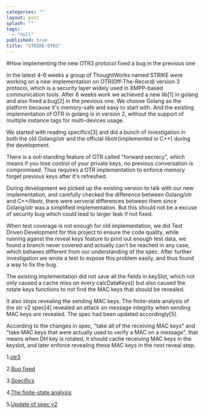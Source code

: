 ```yaml
---
categories: ""
layout: post
splash: ""
tags: 
  - "null"
published: true
title: "STRIKE-OTR3"
---
```



#How implementing the new OTR3 protocol fixed a bug in the previous one

In the latest 4-6 weeks a group of ThoughtWorks named STRIKE were working on a new implementation on OTR(Off-The-Record) version 3 protocol, which is a security layer widely used in XMPP-based communication tools. After 6 weeks work we achieved a new lib[1] in golang and also fixed a bug[2] in the previous one.
We choose Golang as the platform because it's memory-safe and easy to start with. And the existing implementation of OTR in golang is in version 2, without the support of multiple instance tags for multi-devices usage.

We started with reading specifics[3] and did a bunch of investigation in both the old Golang/otr and the official libotr(implemented in C++) during the development.

There is a out-standing feature of OTR called "forward secrecy", which means if you lose control of your private keys, no previous conversation is compromised. Thus requires a OTR implementation to enforce memory forget previous keys after it's refreshed.

During development we picked up the existing version to talk with our new implementation, and carefully checked the difference between Golang/otr and C++/libotr, there were serveral differences between them since Golang/otr was a simplified implementation. But this should not be a excuse of security bug which could lead to larger leak if not fixed.

When test coverage is not enough for old implementation, we did Test Driven Development for this project to ensure the code quality, while running aganst the reveal keys feature to print out enough test data, we found a branch never covered and actually can't be reached in any case, which behaves different from our understanding of the spec. After further investigation we wrote a test to expose this problem easily, and thus found a way to fix the bug.

The existing implementation did not save all the fields in keySlot, which not only caused a cache miss on every calcDataKeys() but also caused the rotate keys functions to not find the MAC keys that should be revealed.

It also stops revealing the sending MAC keys. The finite-state analysis of the otr v2 spec[4] revealed an attack on message integrity when sending MAC keys are revealed. The spec had been updated accordingly[5].

According to the changes in spec, "take all of the receiving MAC keys" and "take MAC keys that were actually used to verify a MAC on a message", that means when DH key is rotated, it should cache receiving MAC keys in the keyslot, and later enforce revealing these MAC keys in the next reveal step.

1.[otr3](https://github.com/twstrike/otr3)

2.[Bug fixed](https://github.com/golang/crypto/commit/aedad9a179ec1ea11b7064c57cbc6dc30d7724ec)

3.[Specifics](https://otr.cypherpunks.ca/Protocol-v3-4.0.0.html)

4.[The finite-state analysis](http://citeseerx.ist.psu.edu/viewdoc/download?doi=10.1.1.165.7945&rep=rep1&type=pdf)

5.[Update of spec v2](http://sourceforge.net/p/otr/libotr/ci/58fd90cb77c836ff9fa762e91d2b2becc6d5aae8/)
